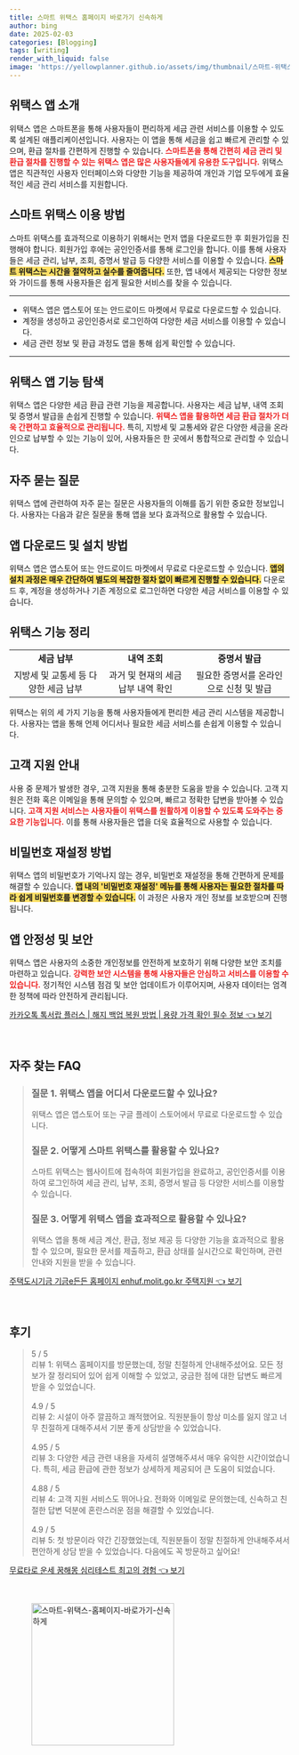 ```yaml
---
title: 스마트 위택스 홈페이지 바로가기 신속하게
author: bing
date: 2025-02-03
categories: [Blogging]
tags: [writing]
render_with_liquid: false
image: 'https://yellowplanner.github.io/assets/img/thumbnail/스마트-위택스-홈페이지-바로가기-신속하게.webp'
---
```



<h2 id='위택스_앱_소개'>위택스 앱 소개</h2>

<p>위택스 앱은 스마트폰을 통해 사용자들이 편리하게 세금 관련 서비스를 이용할 수 있도록 설계된 애플리케이션입니다. 사용자는 이 앱을 통해 세금을 쉽고 빠르게 관리할 수 있으며, 환급 절차를 간편하게 진행할 수 있습니다. <b><span style="color: #ee2323;">스마트폰을 통해 간편히 세금 관리 및 환급 절차를 진행할 수 있는 위택스 앱은 많은 사용자들에게 유용한 도구입니다.</span></b> 위택스 앱은 직관적인 사용자 인터페이스와 다양한 기능을 제공하여 개인과 기업 모두에게 효율적인 세금 관리 서비스를 지원합니다.</p>

<h2 id='스마트_위택스_이용방법'>스마트 위택스 이용 방법</h2>

<p>스마트 위택스를 효과적으로 이용하기 위해서는 먼저 앱을 다운로드한 후 회원가입을 진행해야 합니다. 회원가입 후에는 공인인증서를 통해 로그인을 합니다. 이를 통해 사용자들은 세금 관리, 납부, 조회, 증명서 발급 등 다양한 서비스를 이용할 수 있습니다. <b><span style="background-color: #ffe066;">스마트 위택스는 시간을 절약하고 실수를 줄여줍니다.</span></b> 또한, 앱 내에서 제공되는 다양한 정보와 가이드를 통해 사용자들은 쉽게 필요한 서비스를 찾을 수 있습니다.</p>

<hr />

<ul>
    <li>위택스 앱은 앱스토어 또는 안드로이드 마켓에서 무료로 다운로드할 수 있습니다.</li>
    <li>계정을 생성하고 공인인증서로 로그인하여 다양한 세금 서비스를 이용할 수 있습니다.</li>
    <li>세금 관련 정보 및 환급 과정도 앱을 통해 쉽게 확인할 수 있습니다.</li>
</ul>

<hr />

<h2 id='위택스_앱_기능'>위택스 앱 기능 탐색</h2>

<p>위택스 앱은 다양한 세금 환급 관련 기능을 제공합니다. 사용자는 세금 납부, 내역 조회 및 증명서 발급을 손쉽게 진행할 수 있습니다. <b><span style="color: #ee2323;">위택스 앱을 활용하면 세금 환급 절차가 더욱 간편하고 효율적으로 관리됩니다.</span></b> 특히, 지방세 및 교통세와 같은 다양한 세금을 온라인으로 납부할 수 있는 기능이 있어, 사용자들은 한 곳에서 통합적으로 관리할 수 있습니다.</p>

<h2 id='자주_묻는_질문'>자주 묻는 질문</h2>

<p>위택스 앱에 관련하여 자주 묻는 질문은 사용자들의 이해를 돕기 위한 중요한 정보입니다. 사용자는 다음과 같은 질문을 통해 앱을 보다 효과적으로 활용할 수 있습니다.</p>

<h2 id='앱_다운로드_및_설치'>앱 다운로드 및 설치 방법</h2>

<p>위택스 앱은 앱스토어 또는 안드로이드 마켓에서 무료로 다운로드할 수 있습니다. <b><span style="background-color: #ffe066;">앱의 설치 과정은 매우 간단하여 별도의 복잡한 절차 없이 빠르게 진행할 수 있습니다.</span></b> 다운로드 후, 계정을 생성하거나 기존 계정으로 로그인하면 다양한 세금 서비스를 이용할 수 있습니다.</p>

<h2 id='위택스_기능_정리'>위택스 기능 정리</h2>

<table>
    <tr>
        <td style="text-align: center; height: 17px;"><b>세금 납부</b></td>
        <td style="text-align: center; height: 17px;"><b>내역 조회</b></td>
        <td style="text-align: center; height: 17px;"><b>증명서 발급</b></td>
    </tr>
    <tr>
        <td style="text-align: center; height: 17px;">지방세 및 교통세 등 다양한 세금 납부</td>
        <td style="text-align: center; height: 17px;">과거 및 현재의 세금 납부 내역 확인</td>
        <td style="text-align: center; height: 17px;">필요한 증명서를 온라인으로 신청 및 발급</td>
    </tr>
</table>

<p>위택스는 위의 세 가지 기능을 통해 사용자들에게 편리한 세금 관리 시스템을 제공합니다. 사용자는 앱을 통해 언제 어디서나 필요한 세금 서비스를 손쉽게 이용할 수 있습니다.</p>

<h2 id='고객_지원_안내'>고객 지원 안내</h2>

<p>사용 중 문제가 발생한 경우, 고객 지원을 통해 충분한 도움을 받을 수 있습니다. 고객 지원은 전화 혹은 이메일을 통해 문의할 수 있으며, 빠르고 정확한 답변을 받아볼 수 있습니다. <b><span style="color: #ee2323;">고객 지원 서비스는 사용자들이 위택스를 원활하게 이용할 수 있도록 도와주는 중요한 기능입니다.</span></b> 이를 통해 사용자들은 앱을 더욱 효율적으로 사용할 수 있습니다.</p>

<h2 id='비밀번호_재설정_방법'>비밀번호 재설정 방법</h2>

<p>위택스 앱의 비밀번호가 기억나지 않는 경우, 비밀번호 재설정을 통해 간편하게 문제를 해결할 수 있습니다. <b><span style="background-color: #ffe066;">앱 내의 '비밀번호 재설정' 메뉴를 통해 사용자는 필요한 절차를 따라 쉽게 비밀번호를 변경할 수 있습니다.</span></b> 이 과정은 사용자 개인 정보를 보호받으며 진행됩니다.</p>

<h2 id='앱_안정성_및_보안'>앱 안정성 및 보안</h2>

<p>위택스 앱은 사용자의 소중한 개인정보를 안전하게 보호하기 위해 다양한 보안 조치를 마련하고 있습니다. <b><span style="color: #ee2323;">강력한 보안 시스템을 통해 사용자들은 안심하고 서비스를 이용할 수 있습니다.</span></b> 정기적인 시스템 점검 및 보안 업데이트가 이루어지며, 사용자 데이터는 엄격한 정책에 따라 안전하게 관리됩니다.</p>


<p><a class="click-button" title="카카오톡 톡서랍 플러스 | 해지 백업 복원 방법 | 용량 가격 확인 필수 정보" href="https://yellowplanner.github.io/posts/%EC%B9%B4%EC%B9%B4%EC%98%A4%ED%86%A1-%ED%86%A1%EC%84%9C%EB%9E%8D-%ED%94%8C%EB%9F%AC%EC%8A%A4-%ED%95%B4%EC%A7%80-%EB%B0%B1%EC%97%85-%EB%B3%B5%EC%9B%90-%EB%B0%A9%EB%B2%95-%EC%9A%A9%EB%9F%89-%EA%B0%80%EA%B2%A9-%ED%99%95%EC%9D%B8-%ED%95%84%EC%88%98-%EC%A0%95%EB%B3%B4/" rel="dofollow">카카오톡 톡서랍 플러스 | 해지 백업 복원 방법 | 용량 가격 확인 필수 정보 👈 보기</a></p><br>
<h2 id='자주_찾는_FAQ'>자주 찾는 FAQ</h2>
<div itemscope="" itemtype="https://schema.org/FAQPage"> 
<blockquote> 
<div itemscope="" itemprop="mainEntity" itemtype="https://schema.org/Question"> 
<h3 itemprop="name">질문 1. 위택스 앱을 어디서 다운로드할 수 있나요?</h3> 
<div itemscope="" itemprop="acceptedAnswer" itemtype="https://schema.org/Answer"> 
<span itemprop="text"> 
<p>위택스 앱은 앱스토어 또는 구글 플레이 스토어에서 무료로 다운로드할 수 있습니다.</p> 
</span> 
</div> 
</div> 

<div itemscope="" itemprop="mainEntity" itemtype="https://schema.org/Question"> 
<h3 itemprop="name">질문 2. 어떻게 스마트 위택스를 활용할 수 있나요?</h3> 
<div itemscope="" itemprop="acceptedAnswer" itemtype="https://schema.org/Answer"> 
<span itemprop="text"> 
<p>스마트 위택스는 웹사이트에 접속하여 회원가입을 완료하고, 공인인증서를 이용하여 로그인하여 세금 관리, 납부, 조회, 증명서 발급 등 다양한 서비스를 이용할 수 있습니다.</p> 
</span> 
</div> 
</div> 

<div itemscope="" itemprop="mainEntity" itemtype="https://schema.org/Question"> 
<h3 itemprop="name">질문 3. 어떻게 위택스 앱을 효과적으로 활용할 수 있나요?</h3> 
<div itemscope="" itemprop="acceptedAnswer" itemtype="https://schema.org/Answer"> 
<span itemprop="text"> 
<p>위택스 앱을 통해 세금 계산, 환급, 정보 제공 등 다양한 기능을 효과적으로 활용할 수 있으며, 필요한 문서를 제출하고, 환급 상태를 실시간으로 확인하며, 관련 안내와 지원을 받을 수 있습니다.</p> 
</span> 
</div> 
</div> 

</blockquote> 
</div>
<p><a class="click-button" title="주택도시기금 기금e든든 홈페이지 enhuf.molit.go.kr 주택지원" href="https://yellowplanner.github.io/posts/%EC%A3%BC%ED%83%9D%EB%8F%84%EC%8B%9C%EA%B8%B0%EA%B8%88-%EA%B8%B0%EA%B8%88e%EB%93%A0%EB%93%A0-%ED%99%88%ED%8E%98%EC%9D%B4%EC%A7%80-enhuf.molit.go.kr-%EC%A3%BC%ED%83%9D%EC%A7%80%EC%9B%90/" rel="dofollow">주택도시기금 기금e든든 홈페이지 enhuf.molit.go.kr 주택지원 👈 보기</a></p><br>
<h2 id='후기'>후기</h2>
<div itemscope itemtype="https://schema.org/Product">
  <blockquote>
  <div itemprop="review" itemscope itemtype="https://schema.org/Review">
      <div itemprop="reviewRating" itemscope itemtype="https://schema.org/Rating"> <span itemprop="ratingValue">5</span> / <span itemprop="bestRating">5</span> </div>
      <span itemprop="reviewBody">리뷰 1: 위택스 홈페이지를 방문했는데, 정말 친절하게 안내해주셨어요. 모든 정보가 잘 정리되어 있어 쉽게 이해할 수 있었고, 궁금한 점에 대한 답변도 빠르게 받을 수 있었습니다.</span>
  </div>
  <br>
  <div itemprop="review" itemscope itemtype="https://schema.org/Review">
      <div itemprop="reviewRating" itemscope itemtype="https://schema.org/Rating"> <span itemprop="ratingValue">4.9</span> / <span itemprop="bestRating">5</span> </div>
      <span itemprop="reviewBody">리뷰 2: 시설이 아주 깔끔하고 쾌적했어요. 직원분들이 항상 미소를 잃지 않고 너무 친절하게 대해주셔서 기분 좋게 상담받을 수 있었습니다.</span>
  </div>
  <br>
  <div itemprop="review" itemscope itemtype="https://schema.org/Review">
      <div itemprop="reviewRating" itemscope itemtype="https://schema.org/Rating"> <span itemprop="ratingValue">4.95</span> / <span itemprop="bestRating">5</span> </div>
      <span itemprop="reviewBody">리뷰 3: 다양한 세금 관련 내용을 자세히 설명해주셔서 매우 유익한 시간이었습니다. 특히, 세금 환급에 관한 정보가 상세하게 제공되어 큰 도움이 되었습니다.</span>
  </div>
  <br>
  <div itemprop="review" itemscope itemtype="https://schema.org/Review">
      <div itemprop="reviewRating" itemscope itemtype="https://schema.org/Rating"> <span itemprop="ratingValue">4.88</span> / <span itemprop="bestRating">5</span> </div>
      <span itemprop="reviewBody">리뷰 4: 고객 지원 서비스도 뛰어나요. 전화와 이메일로 문의했는데, 신속하고 친절한 답변 덕분에 혼란스러운 점을 해결할 수 있었습니다.</span>
  </div>
  <br>
  <div itemprop="review" itemscope itemtype="https://schema.org/Review">
      <div itemprop="reviewRating" itemscope itemtype="https://schema.org/Rating"> <span itemprop="ratingValue">4.9</span> / <span itemprop="bestRating">5</span> </div>
      <span itemprop="reviewBody">리뷰 5: 첫 방문이라 약간 긴장했었는데, 직원분들이 정말 친절하게 안내해주셔서 편안하게 상담 받을 수 있었습니다. 다음에도 꼭 방문하고 싶어요!</span>
  </div>
  </blockquote>
</div>
<p><a class="click-button" title="무료타로 운세 꿈해몽 심리테스트 최고의 경험" href="https://yellowplanner.github.io/posts/%EB%AC%B4%EB%A3%8C%ED%83%80%EB%A1%9C-%EC%9A%B4%EC%84%B8-%EA%BF%88%ED%95%B4%EB%AA%BD-%EC%8B%AC%EB%A6%AC%ED%85%8C%EC%8A%A4%ED%8A%B8-%EC%B5%9C%EA%B3%A0%EC%9D%98-%EA%B2%BD%ED%97%98/" rel="dofollow">무료타로 운세 꿈해몽 심리테스트 최고의 경험 👈 보기</a></p><br>
<figure class="image"><img src="https://yellowplanner.github.io/assets/img/thumbnail/스마트-위택스-홈페이지-바로가기-신속하게.webp" alt="스마트-위택스-홈페이지-바로가기-신속하게" width="256" height="256"></figure>